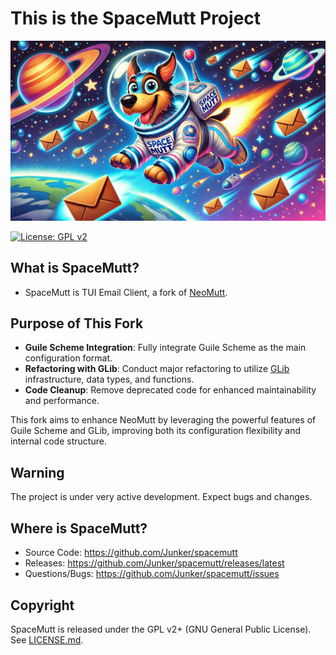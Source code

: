 # This is the SpaceMutt Project
 
<p align="center">
  <img alt="SpaceMutt splash" src=".github/img/splash.jpg" />
</p>

[![License: GPL v2](https://img.shields.io/badge/License-GPL%20v2-blue.svg)](https://github.com/Junker/spacemutt/blob/main/LICENSE.md "Copyright Statement")

## What is SpaceMutt?

* SpaceMutt is TUI Email Client, a fork of [NeoMutt](https://neomutt.org/).

## Purpose of This Fork

- **Guile Scheme Integration**: Fully integrate Guile Scheme as the main configuration format.
- **Refactoring with GLib**: Conduct major refactoring to utilize [GLib](https://docs.gtk.org/glib/index.html) infrastructure, data types, and functions.
- **Code Cleanup**: Remove deprecated code for enhanced maintainability and performance.


This fork aims to enhance NeoMutt by leveraging the powerful features of Guile Scheme and GLib, improving both its configuration flexibility and internal code structure.

## Warning

The project is under very active development. Expect bugs and changes.


## Where is SpaceMutt?

- Source Code:     https://github.com/Junker/spacemutt
- Releases:        https://github.com/Junker/spacemutt/releases/latest
- Questions/Bugs:  https://github.com/Junker/spacemutt/issues

## Copyright

SpaceMutt is released under the GPL v2+ (GNU General Public License).
See [LICENSE.md](LICENSE.md).
